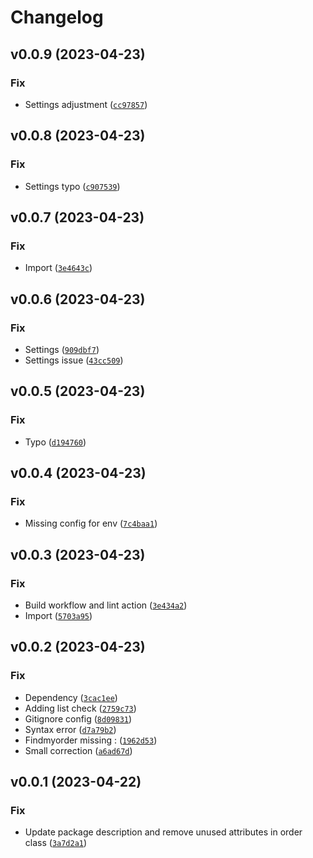 # Changelog

<!--next-version-placeholder-->

## v0.0.9 (2023-04-23)
### Fix
* Settings adjustment ([`cc97857`](https://github.com/mraniki/findmyorder/commit/cc978575322395ecdd57fe8ee6be3906ac24071f))

## v0.0.8 (2023-04-23)
### Fix
* Settings typo ([`c907539`](https://github.com/mraniki/findmyorder/commit/c907539a32ad31af8a0a3252b69361b18eb56475))

## v0.0.7 (2023-04-23)
### Fix
* Import ([`3e4643c`](https://github.com/mraniki/findmyorder/commit/3e4643cc204224e60aab46e6a290e9cccad34408))

## v0.0.6 (2023-04-23)
### Fix
* Settings ([`909dbf7`](https://github.com/mraniki/findmyorder/commit/909dbf7d2d1ab81cfb73ceb0df6960cdfd995eb1))
* Settings issue ([`43cc509`](https://github.com/mraniki/findmyorder/commit/43cc5090edcc4aa3e40c143e7744757228161788))

## v0.0.5 (2023-04-23)
### Fix
* Typo ([`d194760`](https://github.com/mraniki/findmyorder/commit/d1947607dda80bbc4eb64b0841e01f3f9d02821c))

## v0.0.4 (2023-04-23)
### Fix
* Missing config for env ([`7c4baa1`](https://github.com/mraniki/findmyorder/commit/7c4baa1545c4321bb82d5a25fee1ea6f9e30e4ca))

## v0.0.3 (2023-04-23)
### Fix
* Build workflow and lint action ([`3e434a2`](https://github.com/mraniki/findmyorder/commit/3e434a27321aca9c0755d6e58746012a4d49b53d))
* Import ([`5703a95`](https://github.com/mraniki/findmyorder/commit/5703a956de562c7468d52e90d84878d3b16db710))

## v0.0.2 (2023-04-23)
### Fix
* Dependency ([`3cac1ee`](https://github.com/mraniki/findmyorder/commit/3cac1ee699739ae2902af691835c24af2364dbcf))
* Adding list check ([`2759c73`](https://github.com/mraniki/findmyorder/commit/2759c735c69aaaf909ce2e59f916dd61be587243))
* Gitignore config ([`8d09831`](https://github.com/mraniki/findmyorder/commit/8d0983128b303cc07d96049302cb8c096c1ca0c0))
* Syntax error ([`d7a79b2`](https://github.com/mraniki/findmyorder/commit/d7a79b27f7f8b3d69c926a0f439778d1dd835fdd))
* Findmyorder missing : ([`1962d53`](https://github.com/mraniki/findmyorder/commit/1962d536bdd5a8cef1af99e28dcb0782fbbca072))
* Small correction ([`a6ad67d`](https://github.com/mraniki/findmyorder/commit/a6ad67d9711fb522d31af3a813f38c5e788d8a81))

## v0.0.1 (2023-04-22)
### Fix
* Update package description and remove unused attributes in order class ([`3a7d2a1`](https://github.com/mraniki/findmyorder/commit/3a7d2a1d4143af2c3a84f2502ff9705fda475ec6))
